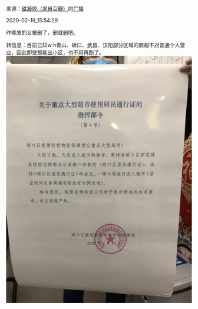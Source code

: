 来源：[磁凝胶（来自豆瓣）](https://www.douban.com/people/2246961/)的[广播](https://www.douban.com/people/2246961/status/2820794037/)


2020-02-19_15:54:29


昨晚发的又被删了，删就删吧。

转信息：目前已知w·h青山、硚口、武昌、汉阳部分区域的商超不对普通个人营业，因此即使那能出小区，也不用再跑了。
![](./pic/2020-02-19_15:54:29-磁凝胶的广播1.jpg)  

